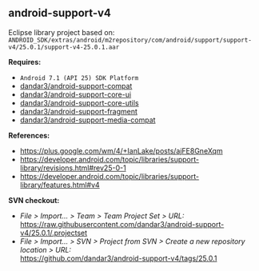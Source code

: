 ## android-support-v4

Eclipse library project based on:<br/>
`ANDROID_SDK/extras/android/m2repository/com/android/support/support-v4/25.0.1/support-v4-25.0.1.aar`

**Requires:**
- `Android 7.1 (API 25) SDK Platform`
- [dandar3/android-support-compat](https://github.com/dandar3/android-support-compat/tree/25.0.1)
- [dandar3/android-support-core-ui](https://github.com/dandar3/android-support-core-ui/tree/25.0.1)
- [dandar3/android-support-core-utils](https://github.com/dandar3/android-support-core-utils/tree/25.0.1)
- [dandar3/android-support-fragment](https://github.com/dandar3/android-support-fragment/tree/25.0.1)
- [dandar3/android-support-media-compat](https://github.com/dandar3/android-support-media-compat/tree/25.0.1)

**References:**
- https://plus.google.com/wm/4/+IanLake/posts/ajFE8GneXqm
- https://developer.android.com/topic/libraries/support-library/revisions.html#rev25-0-1
- https://developer.android.com/topic/libraries/support-library/features.html#v4

**SVN checkout:**
- _File > Import... > Team > Team Project Set > URL:_<br/>
  https://raw.githubusercontent.com/dandar3/android-support-v4/25.0.1/.projectset
- _File > Import... > SVN > Project from SVN > Create a new repository location > URL:_<br/> 
  https://github.com/dandar3/android-support-v4/tags/25.0.1